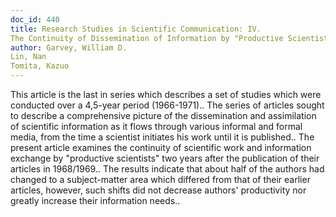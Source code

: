 ```yaml
---
doc_id: 440
title: Research Studies in Scientific Communication: IV.
The Continuity of Dissemination of Information by "Productive Scientists"
author: Garvey, William D.
Lin, Nan
Tomita, Kazuo
---
```


This article is the last in series which describes a set of studies which
were conducted over a 4,5-year period (1966-1971).. The series of articles 
sought to describe a comprehensive picture of the dissemination and assimilation
of scientific information as it flows through various informal and formal media,
from the time a scientist initiates his work until it is published.. The 
present article examines the continuity of scientific work and information 
exchange by "productive scientists" two years after the publication of their 
articles in 1968/1969.. The results indicate that about half of the authors had
changed to a subject-matter area which differed from that of their earlier
articles, however, such shifts did not decrease authors' productivity nor 
greatly increase their information needs..